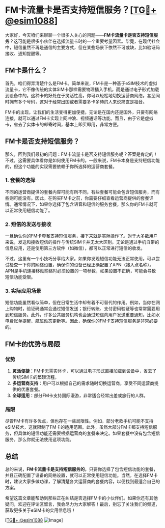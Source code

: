 # FM卡流量卡是否支持短信服务？[[TG💪+ @esim1088](https://t.me/s/esim1088)]

大家好，今天咱们来聊聊一个很多人关心的问题——**FM卡流量卡是否支持短信服务**？这可能是很多小伙伴在选择流量卡时的一个重要考量因素。毕竟，在现代社会中，短信虽然不再是通信的主要方式，但在某些场景下依然不可或缺，比如验证码接收、通知提醒等。

## FM卡是什么？

首先，咱们得弄清楚什么是FM卡。简单来说，FM卡是一种基于eSIM技术的虚拟流量卡，它不像传统的实体SIM卡那样需要物理插入手机，而是通过电子形式加载到设备中的。这种卡的好处在于灵活性高，你可以轻松地切换运营商网络，甚至同时拥有多个号码，这对于经常出国或者需要多卡多待的人来说简直是福音。

FM卡的出现，让我们的生活变得更加便捷。无论是在国内还是国外，只要有网络连接，就可以通过FM卡实现上网冲浪、视频通话等功能。而且，由于它是虚拟卡，省去了实体卡的邮寄时间，基本上即买即用，非常方便。

## FM卡是否支持短信服务？

那么，回到我们最初的问题：FM卡流量卡是否支持短信服务呢？答案是肯定的！不过，这需要具体看你是如何使用FM卡的。一般来说，FM卡本身是支持短信功能的，但这个功能的实现需要依赖于你所选择的运营商套餐。

### 1. 套餐的选择

不同的运营商提供的套餐内容可能有所不同，有些套餐可能会包含短信服务，而有些则可能没有。因此，在购买FM卡之前，你需要仔细查看运营商提供的套餐详情。通常情况下，如果你选择了包含语音和短信的服务套餐，那么你的FM卡就可以正常使用短信功能了。

### 2. 短信的发送与接收

一旦确认你的FM卡套餐支持短信服务，接下来就是实际操作了。对于大多数用户来说，发送和接收短信的操作与传统SIM卡并无太大区别。无论是通过手机自带的信息应用，还是使用第三方软件（如微信），都可以正常进行短信的收发。

不过，这里有一个小技巧分享给大家。如果你发现短信功能无法正常使用，可以尝试检查一下你的网络设置，确保你的设备已经正确配置了APN（接入点名称）。APN是手机连接移动网络时必须设置的一项参数，如果设置不正确，可能会导致短信功能受限。

### 3. 实际应用场景

短信功能虽然看似简单，但在日常生活中却有着不可替代的作用。例如，当你在网上购物时，验证码通常会通过短信发送；银行转账、支付密码验证等也常常需要用到短信服务。此外，许多公共服务机构也会通过短信向用户发送重要通知，比如水电费账单提醒、航班动态更新等。因此，确保你的FM卡支持短信服务是非常必要的。

## FM卡的优势与局限

### 优势

1. **灵活便捷**：FM卡无需实体卡，可以通过电子形式直接加载到设备中，省去了传统SIM卡的繁琐流程。
2. **多运营商支持**：用户可以根据自己的需求随时切换运营商，享受不同运营商提供的优惠套餐。
3. **全球适用**：部分FM卡支持国际漫游，非常适合经常出差或旅行的人群。

### 局限

尽管FM卡有许多优点，但也存在一些局限性。例如，部分老款手机可能不支持eSIM技术，这就限制了FM卡的适用范围。此外，虽然大部分FM卡都支持短信服务，但具体的短信功能还需要根据运营商的套餐来决定。如果套餐中没有包含短信服务，那么你就无法使用这项功能。

## 总结

总的来说，**FM卡流量卡是支持短信服务的**，只要你选择了包含短信功能的套餐，并且正确配置了设备的网络设置，就可以正常使用短信功能。当然，在选择FM卡时，建议大家多做功课，了解清楚各大运营商的套餐内容，以便找到最适合自己的方案。

希望这篇文章能帮助到那些正在纠结是否选择FM卡的小伙伴们。如果你还有其他疑问，欢迎在评论区留言，我会尽力为大家解答！最后，别忘了关注我们的频道，获取更多关于eSIM卡的实用信息哦！

[[TG💪+ @esim1088](https://t.me/s/esim1088) ![Image](https://i.postimg.cc/4NQfJmqS/Snipaste-2025-05-13-00-14-12.png)]